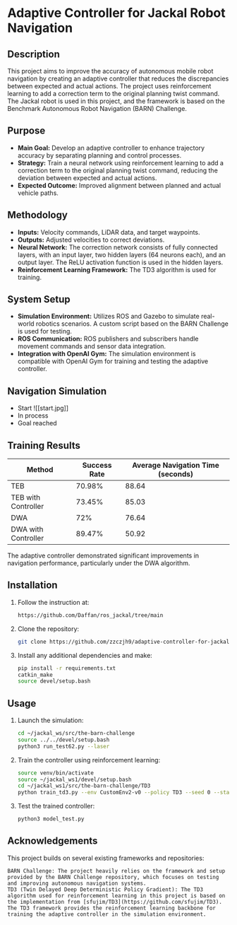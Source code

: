 # Adaptive Controller for Jackal Robot Navigation

## Description

This project aims to improve the accuracy of autonomous mobile robot navigation by creating an adaptive controller that reduces the discrepancies between expected and actual actions. The project uses reinforcement learning to add a correction term to the original planning twist command. The Jackal robot is used in this project, and the framework is based on the Benchmark Autonomous Robot Navigation (BARN) Challenge.

## Purpose

- **Main Goal:** Develop an adaptive controller to enhance trajectory accuracy by separating planning and control processes.
- **Strategy:** Train a neural network using reinforcement learning to add a correction term to the original planning twist command, reducing the deviation between expected and actual actions.
- **Expected Outcome:** Improved alignment between planned and actual vehicle paths.

## Methodology

- **Inputs:** Velocity commands, LiDAR data, and target waypoints.
- **Outputs:** Adjusted velocities to correct deviations.
- **Neural Network:** The correction network consists of fully connected layers, with an input layer, two hidden layers (64 neurons each), and an output layer. The ReLU activation function is used in the hidden layers.
- **Reinforcement Learning Framework:** The TD3 algorithm is used for training.

## System Setup

- **Simulation Environment:** Utilizes ROS and Gazebo to simulate real-world robotics scenarios. A custom script based on the BARN Challenge is used for testing.
- **ROS Communication:** ROS publishers and subscribers handle movement commands and sensor data integration.
- **Integration with OpenAI Gym:** The simulation environment is compatible with OpenAI Gym for training and testing the adaptive controller.

## Navigation Simulation

- Start ![[start.jpg]]
- In process
- Goal reached

## Training Results

| Method              | Success Rate | Average Navigation Time (seconds) |
|---------------------|--------------|-----------------------------------|
| TEB                 | 70.98%       | 88.64                            |
| TEB with Controller | 73.45%       | 85.03                            |
| DWA                 | 72%          | 76.64                            |
| DWA with Controller | 89.47%       | 50.92                            |

The adaptive controller demonstrated significant improvements in navigation performance, particularly under the DWA algorithm.

## Installation

1. Follow the instruction at:
   ```bash
   https://github.com/Daffan/ros_jackal/tree/main
    ```
2. Clone the repository:
   ```bash
   git clone https://github.com/zzczjh9/adaptive-controller-for-jackal.git
    ```

3. Install any additional dependencies and make:
   ```bash
   pip install -r requirements.txt
   catkin_make
   source devel/setup.bash
    ```
   
## Usage

1. Launch the simulation:
   ```bash
   cd ~/jackal_ws/src/the-barn-challenge
   source ../../devel/setup.bash
   python3 run_test62.py --laser
    ```
   
2. Train the controller using reinforcement learning:
   ```bash
   source venv/bin/activate
   source ~/jackal_ws1/devel/setup.bash
   cd ~/jackal_ws1/src/the-barn-challenge/TD3
   python train_td3.py --env CustomEnv2-v0 --policy TD3 --seed 0 --start_timesteps 10000 --eval_freq 5000 --max_timesteps 1000000 --save_model
    ```
   
3. Test the trained controller:
   ```bash
   python3 model_test.py
    ```
## Acknowledgements

This project builds on several existing frameworks and repositories:

    BARN Challenge: The project heavily relies on the framework and setup provided by the BARN Challenge repository, which focuses on testing and improving autonomous navigation systems.
    TD3 (Twin Delayed Deep Deterministic Policy Gradient): The TD3 algorithm used for reinforcement learning in this project is based on the implementation from [sfujim/TD3](https://github.com/sfujim/TD3). The TD3 framework provides the reinforcement learning backbone for training the adaptive controller in the simulation environment.
